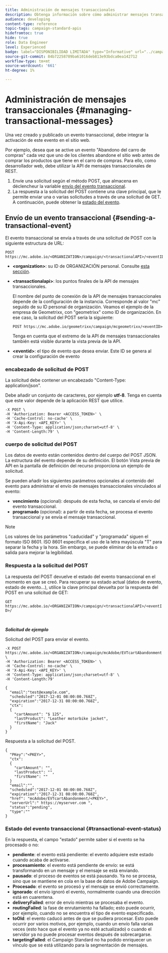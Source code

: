 ```yaml
---
title: Administración de mensajes transaccionales
description: Obtenga información sobre cómo administrar mensajes transaccionales con API.
audience: developing
content-type: reference
topic-tags: campaign-standard-apis
hidefromtoc: true
hide: true
role: Data Engineer
level: Experienced
badge: label="DISPONIBILIDAD LIMITADA" type="Informative" url="../campaign-standard-migration-home.md" tooltip="Restringido a usuarios migrados por el Campaign Standard"
source-git-commit: 84b72258789ba61016deb813e93bdca0ea142712
workflow-type: tm+mt
source-wordcount: '661'
ht-degree: 1%

---
```


# Administración de mensajes transaccionales {#managing-transactional-messages}

Una vez creado y publicado un evento transaccional, debe integrar la activación de este evento en el sitio web.

Por ejemplo, desea que se active un evento &quot;Abandono del carro de compras&quot; cada vez que uno de los clientes abandone el sitio web antes de comprar los productos que tiene en el carro de compras. Para ello, como desarrollador web, debe utilizar la API de mensajes transaccionales de REST.

1. Envíe una solicitud según el método POST, que almacena en déclencheur la variable [envío del evento transaccional](#sending-a-transactional-event).
1. La respuesta a la solicitud del POST contiene una clave principal, que le permite enviar una o varias solicitudes a través de una solicitud de GET. A continuación, puede obtener la [estado del evento](#transactional-event-status).

## Envío de un evento transaccional {#sending-a-transactional-event}

El evento transaccional se envía a través de una solicitud de POST con la siguiente estructura de URL:

```
POST https://mc.adobe.io/<ORGANIZATION>/campaign/<transactionalAPI>/<eventID>
```

* **&lt;organization>**: su ID de ORGANIZACIÓN personal. Consulte [esta sección](must-read.md).

* **&lt;transactionalapi>**: los puntos finales de la API de mensajes transaccionales.

  El nombre del punto de conexión de la API de mensajes transaccionales depende de la configuración de la instancia. Corresponde al valor &quot;mc&quot; seguido de su ID personal de organización. Veamos el ejemplo de la empresa de Geometrixx, con &quot;geometrixx&quot; como ID de organización. En ese caso, la solicitud del POST sería la siguiente:

  `POST https://mc.adobe.io/geometrixx/campaign/mcgeometrixx/<eventID>`

  Tenga en cuenta que el extremo de la API de mensajes transaccionales también está visible durante la vista previa de la API.

* **&lt;eventid>**: el tipo de evento que desea enviar. Este ID se genera al crear la configuración de evento

### encabezado de solicitud de POST

La solicitud debe contener un encabezado &quot;Content-Type: application/json&quot;.

Debe añadir un conjunto de caracteres, por ejemplo **utf-8**. Tenga en cuenta que este valor depende de la aplicación REST que utilice.

```
-X POST \
-H 'Authorization: Bearer <ACCESS_TOKEN>' \
-H 'Cache-Control: no-cache' \
-H 'X-Api-Key: <API_KEY>' \
-H 'Content-Type: application/json;charset=utf-8' \
-H 'Content-Length:79' \
```

### cuerpo de solicitud del POST

Los datos de evento están contenidos dentro del cuerpo del POST JSON. La estructura del evento depende de su definición. El botón Vista previa de API en la pantalla de definición del recurso proporciona un ejemplo de solicitud.

Se pueden añadir los siguientes parámetros opcionales al contenido del evento para administrar el envío de mensajes transaccionales vinculados al evento:

* **vencimiento** (opcional): después de esta fecha, se cancela el envío del evento transaccional.
* **programado** (opcional): a partir de esta fecha, se procesa el evento transaccional y se envía el mensaje transaccional.

>[!NOTE]
>
>Los valores de los parámetros &quot;caducidad&quot; y &quot;programada&quot; siguen el formato ISO 8601. ISO 8601 especifica el uso de la letra mayúscula &quot;T&quot; para separar la fecha y la hora. Sin embargo, se puede eliminar de la entrada o salida para mejorar la legibilidad.

### Respuesta a la solicitud del POST

La respuesta del POST devuelve el estado del evento transaccional en el momento en que se creó. Para recuperar su estado actual (datos de evento, estado de evento...), utilice la clave principal devuelta por la respuesta del POST en una solicitud de GET:

`GET https://mc.adobe.io/<ORGANIZATION>/campaign/<transactionalAPI>/<eventID>/`

<br/>

***Solicitud de ejemplo***

Solicitud del POST para enviar el evento.

```
-X POST https://mc.adobe.io/<ORGANIZATION>/campaign/mcAdobe/EVTcartAbandonment \
-H 'Authorization: Bearer <ACCESS_TOKEN>' \
-H 'Cache-Control: no-cache' \
-H 'X-Api-Key: <API_KEY>' \
-H 'Content-Type: application/json;charset=utf-8' \
-H 'Content-Length:79'

{
  "email":"test@example.com",
  "scheduled":"2017-12-01 08:00:00.768Z",
  "expiration":"2017-12-31 08:00:00.768Z",
  "ctx":
  {
    "cartAmount": "$ 125",
    "lastProduct": "Leather motorbike jacket",
    "firstName": "Jack"
  }
}
```

Respuesta a la solicitud del POST.

```
{
  "PKey":"<PKEY>",
  "ctx":
  {
    "cartAmount": "",
    "lastProduct": "",
    "firstName": ""
  }
  "email":"",
  "scheduled":"2017-12-01 08:00:00.768Z",
  "expiration":"2017-12-31 08:00:00.768Z",
  "href": "mcAdobe/EVTcartAbandonment/<PKEY>",
  "serverUrl":" https://myserver.com ",
  "status":"pending",
  "type":""
}
```

### Estado del evento transaccional {#transactional-event-status}

En la respuesta, el campo &quot;estado&quot; permite saber si el evento se ha procesado o no:

* **pendiente**: el evento está pendiente: el evento adquiere este estado cuando acaba de activarse.
* **procesamiento**: el evento está pendiente de envío: se está transformando en un mensaje y el mensaje se está enviando.
* **pausado**: el proceso de eventos se está pausando. Ya no se procesa, sino que se mantiene en cola en la base de datos de Adobe Campaign.
* **Procesado**: el evento se procesó y el mensaje se envió correctamente.
* **ignorado**: el envío ignoró el evento, normalmente cuando una dirección está en cuarentena.
* **deliveryFailed**: error de envío mientras se procesaba el evento.
* **routingFailed**: la fase de enrutamiento ha fallado; esto puede ocurrir, por ejemplo, cuando no se encuentra el tipo de evento especificado.
* **toOld**: el evento caducó antes de que se pudiera procesar. Esto puede ocurrir por varios motivos, por ejemplo, cuando un envío falla varias veces (esto hace que el evento ya no esté actualizado) o cuando el servidor ya no puede procesar eventos después de sobrecargarse.
* **targetingFailed**: el Campaign Standard no ha podido enriquecer un vínculo que se está utilizando para la segmentación de mensajes.
